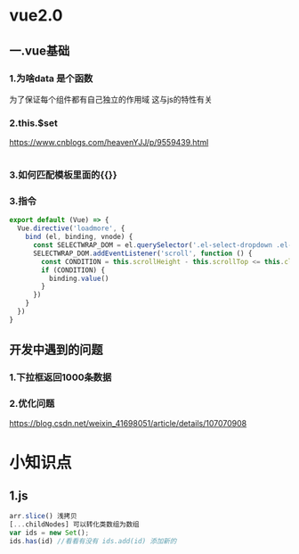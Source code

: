 # vue2.0

## 一.vue基础

### 1.为啥data 是个函数

为了保证每个组件都有自己独立的作用域 这与js的特性有关

### 2.this.$set

https://www.cnblogs.com/heavenYJJ/p/9559439.html

```js

```

### 3.如何匹配模板里面的{{}}

### 3.指令

```js
export default (Vue) => {
  Vue.directive('loadmore', {
    bind (el, binding, vnode) {
      const SELECTWRAP_DOM = el.querySelector('.el-select-dropdown .el-select-dropdown__wrap')
      SELECTWRAP_DOM.addEventListener('scroll', function () {
        const CONDITION = this.scrollHeight - this.scrollTop <= this.clientHeight
        if (CONDITION) {
          binding.value()
        }
      })
    }
  })
}
```



## 开发中遇到的问题

### 1.下拉框返回1000条数据

### 2.优化问题

https://blog.csdn.net/weixin_41698051/article/details/107070908

# 小知识点

## 1.js

```js
arr.slice() 浅拷贝
[...childNodes] 可以转化类数组为数组
var ids = new Set();
ids.has(id) //看看有没有 ids.add(id) 添加新的

```

